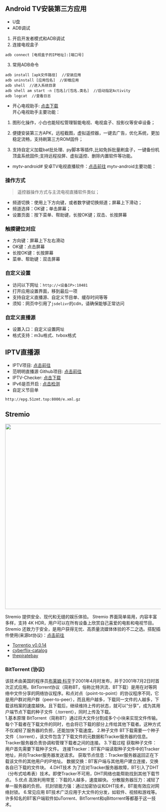 ## Android TV安装第三方应用
- U盘
- ADB调试
1. 开启开发者模式和ADB调试
2. 连接电视盒子
```
adb connect [电视盒子的IP地址]:[端口号]
```
3. 常用ADB命令
```
adb install [apk文件路径]  //安装应用
adb uninstall [应用包名]  //卸载应用 
adb shell  //进入系统目录
adb shell am start -n [包名]/[包名.类名]  //启动指定Activity
adb logcat  //查看日志
```
- 开心电视助手: [点击下载](https://mega.nz/file/jmRA0IDL#htpLPQidk9fVO8EqZFDpg8vC6zEtEPRoyFQCNxbLXP0)    
开心电视助手主要功能：
1. 图形化操作，小白也能轻松管理智能电视、电视盒子、投影仪等安卓设备；

2. 便捷安装第三方APK，远程截图，虚拟遥控器，一键去广告，优化系统，更加稳定流畅，支持刷第三方ROM固件；

3. 支持自定义加载bat批处理、py脚本等插件,比如免拆批量刷盒子，一键备份机顶盒系统固件;支持远程投屏、虚拟遥控、删除内置软件等功能。   
- mytv-android# 安卓TV电视直播软件：[点击前往](https://github.com/yaoxieyoulei/mytv-android)
mytv-android主要功能：
### 操作方式
> 遥控器操作方式与主流电视直播软件类似；
- 频道切换：使用上下方向键，或者数字键切换频道；屏幕上下滑动；
- 频道选择：OK键；单击屏幕；
- 设置页面：按下菜单、帮助键，长按OK键；双击、长按屏幕
### 触摸键位对应
- 方向键：屏幕上下左右滑动
- OK键：点击屏幕
- 长按OK键：长按屏幕
- 菜单、帮助键：双击屏幕
### 自定义设置
- 访问以下网址：`http://<设备IP>:10481`
- 打开应用设置界面，移到最后一项
- 支持自定义直播源、自定义节目单、缓存时间等等
- 须知：网页中引用了`jsdelivr`的cdn，请确保能够正常访问

### 自定义直播源
- 设置入口：自定义设置网址
- 格式支持：m3u格式、tvbox格式
## IPTV直播源
- IPTV项目: [点击前往](https://github.com/iptv-org/iptv)
- 范明明直播源 Github项目: [点击前往](https://github.com/fanmingming/live)
- IPTV-Checker: [点击下载](https://mega.nz/file/37JBjRqb#HhmPQeiNg5lZv1tfHTNOzDfh2CMuEg-75_CNsq-DkTY)  
- IPv6是否开启 : [点击检测](https://github.com/fanmingming/live)
- 自定义节目单
```
http://epg.51zmt.top:8000/e.xml.gz
```
## Stremio

<img src="https://www.stremio.com/website/desktop-app-mockup@2x.png" width="600" />

Stremio 提供安全、现代和无缝的娱乐体验。 Stremio 界面简单易用，内容丰富多样，支持 4K HDR，用户可以在所有设备上欣赏自己喜爱的电影和电视节目。 Stremio 还致力于安全，是用户获得无忧、高质量流媒体体验的不二之选。搭配插件使用(来源bt协议)：[点击前往](https://stremio-addons.netlify.app/)
- [Torrentio v0.0.14](https://stremio-addons.netlify.app/torrentio)
- [cyberflix-catalog](https://stremio-addons.netlify.app/cyberflix-catalog)
- [thepiratebay](https://stremio-addons.netlify.app/thepiratebay)
### BitTorrent (协议)
该技术由美国的程序员[布莱姆·科亨](https://zh.wikipedia.org/wiki/%E5%B8%83%E8%8E%B1%E5%A7%86%C2%B7%E7%A7%91%E4%BA%A8 "布莱姆·科亨")于2001年4月时发布，并于2001年7月2日时首次正式应用。BitTorrent协议（简称BT，俗称比特洪流、BT下载）是用在对等网络中文件分享的网络协议程序。和点对点（point-to-point）的协议程序不同，它是用户群对用户群（peer-to-peer），而且用户越多，下载同一文件的人越多，下载该档案的速度越快。且下载后，继续维持上传的状态，就可以“分享”，成为其用户端节点下载的种子文件（.torrent），同时上传及下载。  
1.基本原理
BitTorrent（简称BT）通过将大文件分割成多个小块来实现文件传输。每个下载者在下载文件的同时，也会将已下载的部分上传给其他下载者。这种方式不仅减轻了服务器的负担，还能加快下载速度。
2.种子文件
BT下载需要一个种子文件（.torrent），该文件包含了下载文件的元数据和Tracker服务器的信息。Tracker服务器负责协调和管理下载者之间的连接。
3.下载过程
获取种子文件：用户首先需要下载种子文件。
连接Tracker：BT客户端读取种子文件中的Tracker地址，并向Tracker服务器发送请求。
获取节点信息：Tracker服务器返回正在下载该文件的其他用户的IP地址。
数据交换：BT客户端与其他用户建立连接，交换各自已下载的文件块。
4.DHT技术
为了应对Tracker服务器故障，BT引入了DHT（分布式哈希表）技术。即使Tracker不可用，DHT网络也能帮助找到其他下载节点。
5.优点
高效利用带宽：下载的人越多，速度越快。
分散服务器压力：减轻了单一服务器的负担。
抗封锁能力强：通过加密协议和DHT技术，BT能有效应对网络封锁。
6.常见应用
BT技术广泛应用于大文件的分发，如软件、视频和游戏等。许多知名的BT客户端软件如uTorrent、BitTorrent和qBittorrent等都基于这一技术。
